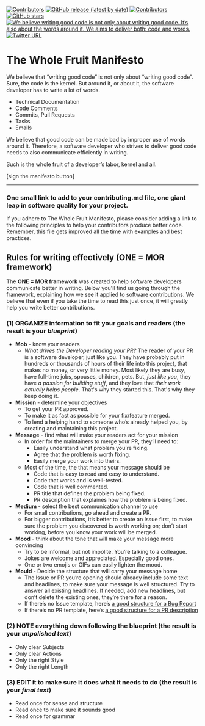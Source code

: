 <p align="left">
    <a href="https://github.com/the-whole-fruit/manifesto/blob/master/LICENSE.md">
        <img src="https://img.shields.io/badge/license-MIT-green" alt="Contributors" /></a>
    <a href="https://github.com/the-whole-fruit/manifesto/releases">
        <img alt="GitHub release (latest by date)" src="https://img.shields.io/github/v/release/the-whole-fruit/manifesto"></a>
    <a href="https://github.com/the-whole-fruit/manifesto/contributors">
        <img src="https://img.shields.io/github/contributors/the-whole-fruit/manifesto" alt="Contributors" /></a>
    <a href="https://github.com/the-whole-fruit/manifesto">
        <img alt="GitHub stars" src="https://img.shields.io/github/stars/the-whole-fruit/manifesto"></a>
    <a href="https://github.com/the-whole-fruit/manifesto">
        <img src="https://img.shields.io/badge/writing%20standard-the%20whole%20fruit-brightgreen"
            alt="We believe writing good code is not only about writing good code. It’s also about the words around it. We aims to deliver both: code and words."> 
    </a>
    <a href="https://twitter.com/intent/follow?screen_name=writingfordevs">
        <img alt="Twitter URL" src="https://img.shields.io/twitter/url?url=http%3A%2F%2Ftwitter.com%2Fwritingfordevs"></a>
</p>

# The Whole Fruit Manifesto

We believe that “writing good code” is not only about “writing good code”. Sure, the code is the kernel. But around it, or about it, the software developer has to write a lot of words. 

- Technical Documentation
- Code Comments
- Commits, Pull Requests
- Tasks
- Emails

We believe that good code can be made bad by improper use of words around it. Therefore, a software developer who strives to deliver good code needs to also communicate efficiently in writing. 

Such is the whole fruit of a developer’s labor, kernel and all.

[sign the manifesto button] 

-----------------------------


### One small link to add to your contributing.md file, one giant leap in software quality for your project. 

If you adhere to The Whole Fruit Manifesto, please consider adding a link to the following principles to help your contributors produce better code. Remember, this file gets improved all the time with examples and best practices.


## Rules for writing effectively (ONE = MOR framework)


The **ONE = MOR framework** was created to help software developers communicate better in writing. Below you'll find us going through the framework, explaining how we see it applied to software contributions. We believe that even if you take the time to read this just once, it will greatly help you write better contributions.

### (1) ORGANIZE information to fit your goals and readers (the result is your _blueprint_)
- **Mob** - know your readers
    - _What drives the Developer reading your PR?_ The reader of your PR is a software developer, just like you. They have probably put in hundreds or thousands of hours of their life into this project, that makes no money, or very little money. Most likely they are busy, have full-time jobs, spouses, children, pets. But, _just like you_, they have _a passion for building stuff_, and they love that _their work actually helps people_. That's why they started this. That's why they keep doing it.
- **Mission** - determine your objectives
    - To get your PR approved.
    - To make it as fast as possible for your fix/feature merged.
    - To lend a helping hand to someone who’s already helped you, by creating and maintaining this project.
- **Message** - find what will make your readers act for your mission
    - In order for the maintainers to merge your PR, they’ll need to:
        - Easily understand what problem you’re fixing.
        - Agree that the problem is worth fixing.
        - Easily merge your work into theirs.
    - Most of the time, the that means your message should be
        - Code that is easy to read and easy to understand.
        - Code that works and is well-tested.
        - Code that is well commented.
        - PR title that defines the problem being fixed.
        - PR description that explaines how the problem is being fixed.
- **Medium** - select the best communication channel to use
    - For small contributions, go ahead and create a PR.
    - For bigger contributions, it’s better to create an Issue first, to make sure the problem you discovered is worth working on; don’t start working, before you know your work will be merged.
- **Mood** - think about the tone that will make your message more convincing
    - Try to be informal, but not impolite. You’re talking to a colleague.
    - Jokes are welcome and appreciated. Especially good ones.
    - One or two emojis or GIFs can easily lighten the mood.
- **Mould** - Decide the structure that will carry your message home
    - The Issue or PR you’re opening should already include some text and headlines, to make sure your message is well structured. Try to answer all existing headlines. If needed, add new headlines, but don’t delete the existing ones, they’re there for a reason.
    - If there’s no Issue template, here’s [a good structure for a Bug Report](https://github.com/the-whole-fruit/manifesto/blob/master/examples/ISSUE_TEMPLATE/bug_report.md)
    - If there’s no PR template, here’s [a good structure for a PR description](https://github.com/the-whole-fruit/manifesto/blob/master/examples/ISSUE_TEMPLATE/pull_request.md)

### (2) NOTE everything down following the blueprint (the result is your _unpolished text_)
- Only clear Subjects
- Only clear Actions
- Only the right Style
- Only the right Length

### (3) EDIT it to make sure it does what it needs to do (the result is your _final text_)
- Read once for sense and structure
- Read once to make sure it sounds good
- Read once for grammar
